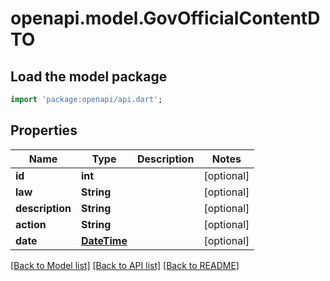 # openapi.model.GovOfficialContentDTO

## Load the model package
```dart
import 'package:openapi/api.dart';
```

## Properties
Name | Type | Description | Notes
------------ | ------------- | ------------- | -------------
**id** | **int** |  | [optional] 
**law** | **String** |  | [optional] 
**description** | **String** |  | [optional] 
**action** | **String** |  | [optional] 
**date** | [**DateTime**](DateTime.md) |  | [optional] 

[[Back to Model list]](../README.md#documentation-for-models) [[Back to API list]](../README.md#documentation-for-api-endpoints) [[Back to README]](../README.md)


